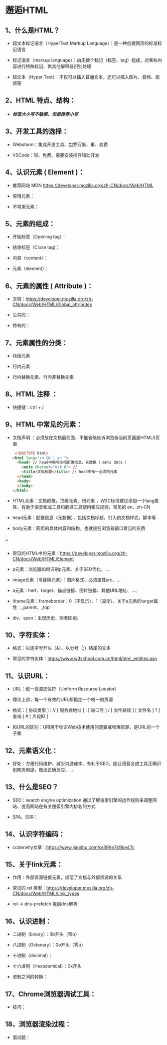# 邂逅HTML



## 1、什么是HTML？

- 超文本标记语言（HyperText Markup Language）：是一种创建网页的标准标记语言

- 标记语言（markup language）：由无数个标记（标签、tag）组成，对某些内容进行特殊标记、供其他解释器识别处理

- 超文本（Hyper Text）：不仅可以插入普通文本，还可以插入图片、音频、视频等



## 2、HTML 特点、结构：

- ##### 标签大小写不敏感，但是推荐小写




## 3、开发工具的选择：

- Webstorm：集成开发工具、包罗万象、重、收费

- VSCode：轻、免费、需要安装插件辅助开发



## 4、认识元素 ( Element )：

- 推荐网站 MDN   https://developer.mozilla.org/zh-CN/docs/Web/HTML

- 常用元素：

- 不常用元素：



## 5、元素的组成：

- 开始标签（Opening tag）：

- 结束标签（Close tag)：

- 内容（content）：

- 元素（element）：



## 6、元素的属性 ( Attribute )：

- 文档：https://developer.mozilla.org/zh-CN/docs/Web/HTML/Global_attributes

- 公共的：

- 特有的：



## 7、元素属性的分类：

- 块级元素

- 行内元素

- 行内替换元素、行内非替换元素



## 8、HTML 注释 ：

- 快捷键：ctrl + /      <!-- 注释内容 -->



## 9、HTML 中常见的元素：

- 文档声明  <!DOCTYPE html>：必须放在文档最前面，不能省略告诉浏览器当前页面是HTML5页面

  ```html
   <!DOCTYPE html> 
  <html lang="zh-CN | en ">
    <head> // head中编写文档配置信息，元数据（ meta data ）
      <meta charset="utf-8"> // 
      <title>文档标题</title> // head中唯一必须的元素
    </head>
    <body>
    </body>
  </html>
  
  ```
  
- HTML元素：文档的根，顶级元素、根元素 ，W3C标准建议添加一个lang属性，有助于语音和成工具和翻译工具使用相应规则，常见的 en、zh-CN

- head元素：配置信息（元数据），包括文档标题，引入的文档样式，脚本等

- body元素：网页的具体内容和结构，也就是在浏览器窗口看见的东西

##### ~

- 常见的HTML中的元素：https://developer.mozilla.org/zh-CN/docs/Web/HTML/Element

- p元素：浏览器如何识别p元素、关于SEO优化、...

- image元素（可替换元素）：图片格式、必须属性src、...

- a元素：herf、target、锚点链接、图片链接、其他URL地址、...、

- iframe元素：frameborder：0（不显示）、1（显示）、关于a元素的target属性：_parent、_top

- div、span：出现历史、两者区别、



## 10、字符实体：

- 格式：以连字号开头（&）、以分号（;）结尾的文本

- 常见的字符实体：https://www.w3school.com.cn/html/html_entities.asp



## 11、认识URL：

- URL：统一资源定位符（Uniform Resource Locator）

- 理论上讲，每一个有效的URL都指定一个唯一的资源

- 格式：[ 协议类型 ] : // [ 服务器地址 ] : [ 端口号 ] / [ 文件路径 ] [ 文件名 ] ? [ 查询 ] # [ 片段ID ]

- 和URL的区别：URI用于标识Web技术使用的逻辑或物理资源，是URL的一个子集



## 12、元素语义化：

- 好处：方便代码维护、减少沟通成本、有利于SEO，能让语音合成工具正确识别网页用途，做出正确反应、...



## 13、什么是SEO？

- SEO：search engine optimization 通过了解搜索引擎的运作规则来调整网站、提高网站在有关搜索引擎内排名的方式

- SPA、SSR：



## 14、认识字符编码：

- coderwhy文章：https://www.jianshu.com/p/899e749be47c



## 15、关于link元素：

- 作用：外部资源链接元素，规范了文档与外部资源的关系

- 常见的 rel 类型：https://developer.mozilla.org/zh-CN/docs/Web/HTML/Link_types

- rel -> dns-prefetch 提前dns解析



## 16、认识进制：

- 二进制（binary）：0b开头（零b）

- 八进制（Octonary）：0o开头（零o）

- 十进制（decimal）：

- 十六进制（Hexademical）：0x开头

- 进制之间的转换：



## 17、Chrome浏览器调试工具：

- 技巧：



## 18、浏览器渲染过程：

- 面试题：

